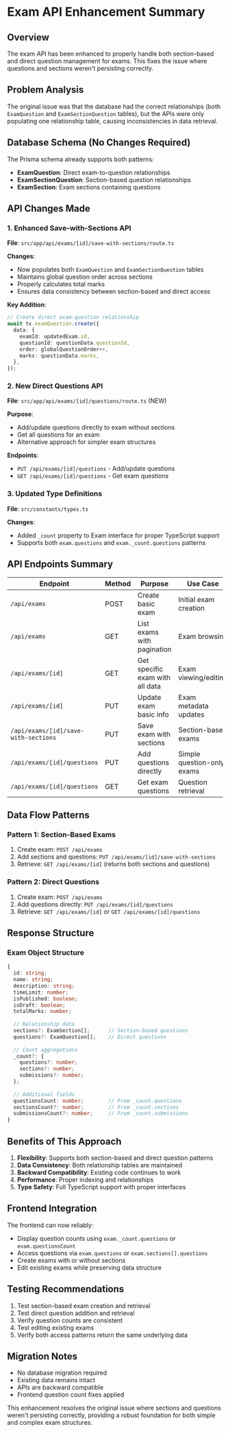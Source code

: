 # Exam API Enhancement Summary

## Overview
The exam API has been enhanced to properly handle both section-based and direct question management for exams. This fixes the issue where questions and sections weren't persisting correctly.

## Problem Analysis
The original issue was that the database had the correct relationships (both `ExamQuestion` and `ExamSectionQuestion` tables), but the APIs were only populating one relationship table, causing inconsistencies in data retrieval.

## Database Schema (No Changes Required)
The Prisma schema already supports both patterns:
- **ExamQuestion**: Direct exam-to-question relationships
- **ExamSectionQuestion**: Section-based question relationships
- **ExamSection**: Exam sections containing questions

## API Changes Made

### 1. Enhanced Save-with-Sections API
**File**: `src/app/api/exams/[id]/save-with-sections/route.ts`

**Changes**:
- Now populates both `ExamQuestion` and `ExamSectionQuestion` tables
- Maintains global question order across sections
- Properly calculates total marks
- Ensures data consistency between section-based and direct access

**Key Addition**:
```typescript
// Create direct exam-question relationship
await tx.examQuestion.create({
  data: {
    examId: updatedExam.id,
    questionId: questionData.questionId,
    order: globalQuestionOrder++,
    marks: questionData.marks,
  },
});
```

### 2. New Direct Questions API
**File**: `src/app/api/exams/[id]/questions/route.ts` (NEW)

**Purpose**: 
- Add/update questions directly to exam without sections
- Get all questions for an exam
- Alternative approach for simpler exam structures

**Endpoints**:
- `PUT /api/exams/[id]/questions` - Add/update questions
- `GET /api/exams/[id]/questions` - Get exam questions

### 3. Updated Type Definitions
**File**: `src/constants/types.ts`

**Changes**:
- Added `_count` property to Exam interface for proper TypeScript support
- Supports both `exam.questions` and `exam._count.questions` patterns

## API Endpoints Summary

| Endpoint | Method | Purpose | Use Case |
|----------|---------|---------|----------|
| `/api/exams` | POST | Create basic exam | Initial exam creation |
| `/api/exams` | GET | List exams with pagination | Exam browsing |
| `/api/exams/[id]` | GET | Get specific exam with all data | Exam viewing/editing |
| `/api/exams/[id]` | PUT | Update exam basic info | Exam metadata updates |
| `/api/exams/[id]/save-with-sections` | PUT | Save exam with sections | Section-based exams |
| `/api/exams/[id]/questions` | PUT | Add questions directly | Simple question-only exams |
| `/api/exams/[id]/questions` | GET | Get exam questions | Question retrieval |

## Data Flow Patterns

### Pattern 1: Section-Based Exams
1. Create exam: `POST /api/exams`
2. Add sections and questions: `PUT /api/exams/[id]/save-with-sections`
3. Retrieve: `GET /api/exams/[id]` (returns both sections and questions)

### Pattern 2: Direct Questions
1. Create exam: `POST /api/exams`
2. Add questions directly: `PUT /api/exams/[id]/questions`
3. Retrieve: `GET /api/exams/[id]` or `GET /api/exams/[id]/questions`

## Response Structure

### Exam Object Structure
```typescript
{
  id: string;
  name: string;
  description: string;
  timeLimit: number;
  isPublished: boolean;
  isDraft: boolean;
  totalMarks: number;
  
  // Relationship data
  sections?: ExamSection[];      // Section-based questions
  questions?: ExamQuestion[];    // Direct questions
  
  // Count aggregations
  _count?: {
    questions?: number;
    sections?: number;
    submissions?: number;
  };
  
  // Additional fields
  questionsCount: number;        // From _count.questions
  sectionsCount?: number;        // From _count.sections
  submissionsCount?: number;     // From _count.submissions
}
```

## Benefits of This Approach

1. **Flexibility**: Supports both section-based and direct question patterns
2. **Data Consistency**: Both relationship tables are maintained
3. **Backward Compatibility**: Existing code continues to work
4. **Performance**: Proper indexing and relationships
5. **Type Safety**: Full TypeScript support with proper interfaces

## Frontend Integration

The frontend can now reliably:
- Display question counts using `exam._count.questions` or `exam.questionsCount`
- Access questions via `exam.questions` or `exam.sections[].questions`
- Create exams with or without sections
- Edit existing exams while preserving data structure

## Testing Recommendations

1. Test section-based exam creation and retrieval
2. Test direct question addition and retrieval
3. Verify question counts are consistent
4. Test editing existing exams
5. Verify both access patterns return the same underlying data

## Migration Notes

- No database migration required
- Existing data remains intact
- APIs are backward compatible
- Frontend question count fixes applied

This enhancement resolves the original issue where sections and questions weren't persisting correctly, providing a robust foundation for both simple and complex exam structures.
